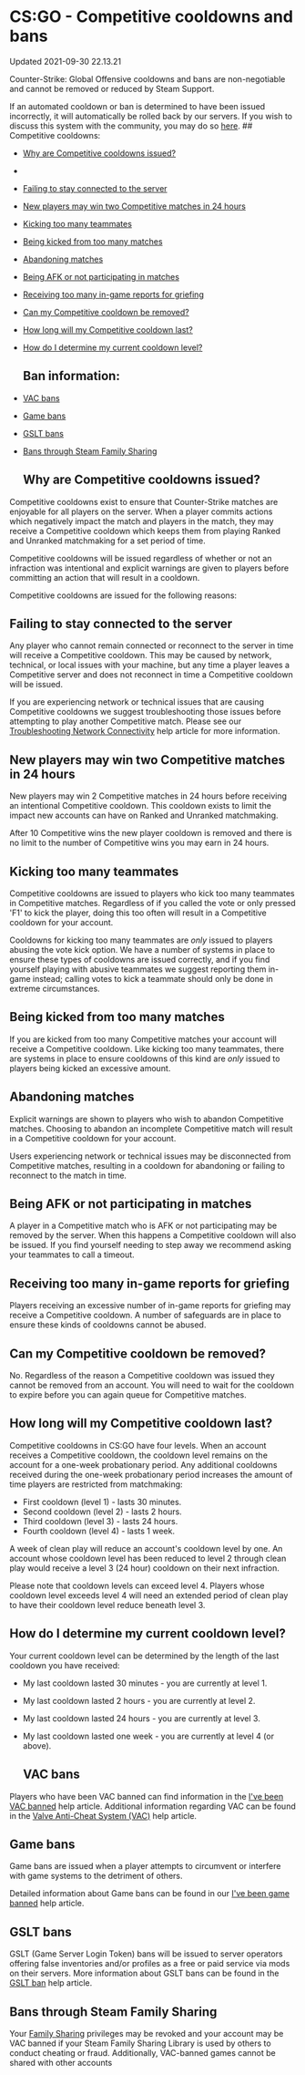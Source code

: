 # CS:GO - Competitive cooldowns and bans
Updated 2021-09-30 22.13.21

Counter-Strike: Global Offensive cooldowns and bans are non-negotiable and cannot be removed or reduced by Steam Support.  
  
If an automated cooldown or ban is determined to have been issued incorrectly, it will automatically be rolled back by our servers. If you wish to discuss this system with the community, you may do so [here](http://steamcommunity.com/app/730/discussions/).  ## Competitive cooldowns:

* [Why are Competitive cooldowns issued?](#whycool)
* 
* [Failing to stay connected to the server](#server)
* [New players may win two Competitive matches in 24 hours](#newplayer)
* [Kicking too many teammates](#kicker)
* [Being kicked from too many matches](#kickee)
* [Abandoning matches](#abandon)
* [Being AFK or not participating in matches](#afk)
* [Receiving too many in-game reports for griefing](#grief)
* [Can my Competitive cooldown be removed?](#removecool)
* [How long will my Competitive cooldown last?](#length)
* [How do I determine my current cooldown level?](#level)

  ## Ban information:

* [VAC bans](#vacbans)
* [Game bans](#gameban)
* [GSLT bans](#gslt)
* [Bans through Steam Family Sharing](#familyban)

  
  ## Why are Competitive cooldowns issued?
Competitive cooldowns exist to ensure that Counter-Strike matches are enjoyable for all players on the server. When a player commits actions which negatively impact the match and players in the match, they may receive a Competitive cooldown which keeps them from playing Ranked and Unranked matchmaking for a set period of time.  
  
Competitive cooldowns will be issued regardless of whether or not an infraction was intentional and explicit warnings are given to players before committing an action that will result in a cooldown.  
  
Competitive cooldowns are issued for the following reasons:    
  ## Failing to stay connected to the server
Any player who cannot remain connected or reconnect to the server in time will receive a Competitive cooldown. This may be caused by network, technical, or local issues with your machine, but any time a player leaves a Competitive server and does not reconnect in time a Competitive cooldown will be issued.  
  
If you are experiencing network or technical issues that are causing Competitive cooldowns we suggest troubleshooting those issues before attempting to play another Competitive match. Please see our [Troubleshooting Network Connectivity](https://help.steampowered.com/en/faqs/view/669A-2F68-D1D1-A5EC) help article for more information.    
  ## New players may win two Competitive matches in 24 hours
New players may win 2 Competitive matches in 24 hours before receiving an intentional Competitive cooldown. This cooldown exists to limit the impact new accounts can have on Ranked and Unranked matchmaking.  
  
After 10 Competitive wins the new player cooldown is removed and there is no limit to the number of Competitive wins you may earn in 24 hours.    
  ## Kicking too many teammates
Competitive cooldowns are issued to players who kick too many teammates in Competitive matches. Regardless of if you called the vote or only pressed 'F1' to kick the player, doing this too often will result in a Competitive cooldown for your account.  
  
Cooldowns for kicking too many teammates are *only* issued to players abusing the vote kick option. We have a number of systems in place to ensure these types of cooldowns are issued correctly, and if you find yourself playing with abusive teammates we suggest reporting them in-game instead; calling votes to kick a teammate should only be done in extreme circumstances.    
  ## Being kicked from too many matches
If you are kicked from too many Competitive matches your account will receive a Competitive cooldown. Like kicking too many teammates, there are systems in place to ensure cooldowns of this kind are *only* issued to players being kicked an excessive amount.    
  ## Abandoning matches
Explicit warnings are shown to players who wish to abandon Competitive matches. Choosing to abandon an incomplete Competitive match will result in a Competitive cooldown for your account.  
  
Users experiencing network or technical issues may be disconnected from Competitive matches, resulting in a cooldown for abandoning or failing to reconnect to the match in time.    
  ## Being AFK or not participating in matches
A player in a Competitive match who is AFK or not participating may be removed by the server. When this happens a Competitive cooldown will also be issued. If you find yourself needing to step away we recommend asking your teammates to call a timeout.    
  ## Receiving too many in-game reports for griefing
Players receiving an excessive number of in-game reports for griefing may receive a Competitive cooldown. A number of safeguards are in place to ensure these kinds of cooldowns cannot be abused.    
  ## Can my Competitive cooldown be removed?
No. Regardless of the reason a Competitive cooldown was issued they cannot be removed from an account. You will need to wait for the cooldown to expire before you can again queue for Competitive matches.    
  ## How long will my Competitive cooldown last?
Competitive cooldowns in CS:GO have four levels. When an account receives a Competitive cooldown, the cooldown level remains on the account for a one-week probationary period. Any additional cooldowns received during the one-week probationary period increases the amount of time players are restricted from matchmaking:  

* First cooldown (level 1) - lasts 30 minutes.
* Second cooldown (level 2) - lasts 2 hours.
* Third cooldown (level 3) - lasts 24 hours.
* Fourth cooldown (level 4) - lasts 1 week.

A week of clean play will reduce an account's cooldown level by one. An account whose cooldown level has been reduced to level 2 through clean play would receive a level 3 (24 hour) cooldown on their next infraction.  
  
Please note that cooldown levels can exceed level 4. Players whose cooldown level exceeds level 4 will need an extended period of clean play to have their cooldown level reduce beneath level 3.    
  ## How do I determine my current cooldown level?
Your current cooldown level can be determined by the length of the last cooldown you have received:  

* My last cooldown lasted 30 minutes - you are currently at level 1.
* My last cooldown lasted 2 hours - you are currently at level 2.
* My last cooldown lasted 24 hours - you are currently at level 3.
* My last cooldown lasted one week - you are currently at level 4 (or above).

      
  ## VAC bans
Players who have been VAC banned can find information in the [I've been VAC banned](https://help.steampowered.com/en/faqs/view/647C-5CC1-7EA9-3C29) help article. Additional information regarding VAC can be found in the [Valve Anti-Cheat System (VAC)](https://help.steampowered.com/en/faqs/view/571A-97DA-70E9-FF74) help article.    
  ## Game bans
Game bans are issued when a player attempts to circumvent or interfere with game systems to the detriment of others.  
  
Detailed information about Game bans can be found in our [I've been game banned](https://help.steampowered.com/en/faqs/view/4E54-0B96-D0A4-1557) help article.  
  ## GSLT bans
GSLT (Game Server Login Token) bans will be issued to server operators offering false inventories and/or profiles as a free or paid service via mods on their servers. More information about GSLT bans can be found in the [GSLT ban](https://help.steampowered.com/en/faqs/view/07AF-502E-A104-BD4B) help article.    
  ## Bans through Steam Family Sharing
Your [Family Sharing](https://help.steampowered.com/en/faqs/view/57A7-503C-991F-E9A8) privileges may be revoked and your account may be VAC banned if your Steam Family Sharing Library is used by others to conduct cheating or fraud. Additionally, VAC-banned games cannot be shared with other accounts